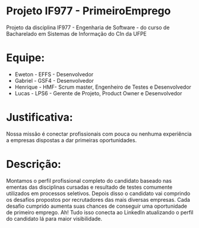 # Projeto IF977 - PrimeiroEmprego
<p> 
Projeto da disciplina IF977 - Engenharia de Software - do curso de Bacharelado em Sistemas de Informação do CIn da UFPE
</p>  

<h1>Equipe:</h1>
<ul>
  <li>Eweton - EFFS - Desenvolvedor </li>
  <li>Gabriel - GSF4 - Desenvolvedor </li>
  <li>Henrique - HMF- Scrum master, Engenheiro de Testes e Desenvolvedor</li>
  <li>Lucas - LPS6 - Gerente de Projeto, Product Owner e Desenvolvedor</li>
</ul>
 
<h1>Justificativa:</h1> 
<p> 
Nossa missão é conectar profissionais com pouca ou nenhuma experiência a empresas dispostas a dar primeiras oportunidades.
</p>  

<h1>Descrição:</h1> 
<p> 
Montamos o perfil profissional completo do candidato baseado nas ementas das disciplinas cursadas e resultado de testes comumente utilizados em processos seletivos. Depois disso o candidato vai comprindo os desafios propostos por recrutadores das mais diversas empresas. Cada desafio cumprido aumenta suas chances de conseguir uma oportunidade de primeiro emprego. Ah! Tudo isso conecta ao LinkedIn atualizando o perfil do candidato lá para maior visibilidade.
</p>  


